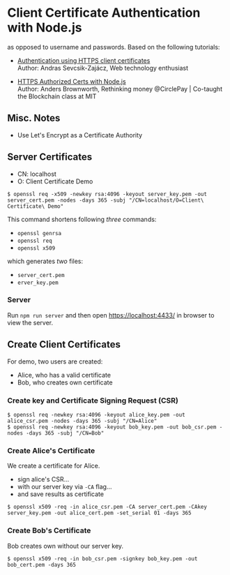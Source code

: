 # Client Certificate Authentication with Node.js

as opposed to username and passwords. Based on the following tutorials:

- [Authentication using HTTPS client certificates](https://medium.com/@sevcsik/authentication-using-https-client-certificates-3c9d270e8326)  
	Author: Andras Sevcsik-Zajácz, Web technology enthusiast

- [HTTPS Authorized Certs with Node.js](https://engineering.circle.com/https-authorized-certs-with-node-js-315e548354a2)  
	Author: Anders Brownworth, Rethinking money @CirclePay | Co-taught the Blockchain class at MIT

## Misc. Notes

- Use Let's Encrypt as a Certificate Authority

## Server Certificates

- CN: localhost
- O: Client Certificate Demo

```
$ openssl req -x509 -newkey rsa:4096 -keyout server_key.pem -out server_cert.pem -nodes -days 365 -subj "/CN=localhost/O=Client\ Certificate\ Demo"
```

This command shortens following _three_ commands:

- `openssl genrsa`
- `openssl req`
- `openssl x509`

which generates _two_ files:

- `server_cert.pem`
- `erver_key.pem`

### Server

Run `npm run server` and then open [https://localhost:4433/](https://localhost:4433/)
 in browser to view the server.

## Create Client Certificates

For demo, two users are created:

- Alice, who has a valid certificate
- Bob, who creates own certificate


### Create key and Certificate Signing Request (CSR)

```
$ openssl req -newkey rsa:4096 -keyout alice_key.pem -out alice_csr.pem -nodes -days 365 -subj "/CN=Alice"
$ openssl req -newkey rsa:4096 -keyout bob_key.pem -out bob_csr.pem -nodes -days 365 -subj "/CN=Bob"
```

### Create Alice's Certificate

We create a certificate for Alice.

- sign alice's CSR...
- with our server key via `-CA` flag...
- and save results as certificate

```
$ openssl x509 -req -in alice_csr.pem -CA server_cert.pem -CAkey server_key.pem -out alice_cert.pem -set_serial 01 -days 365
```

### Create Bob's Certificate

Bob creates own without our server key.

```
$ openssl x509 -req -in bob_csr.pem -signkey bob_key.pem -out bob_cert.pem -days 365
```

